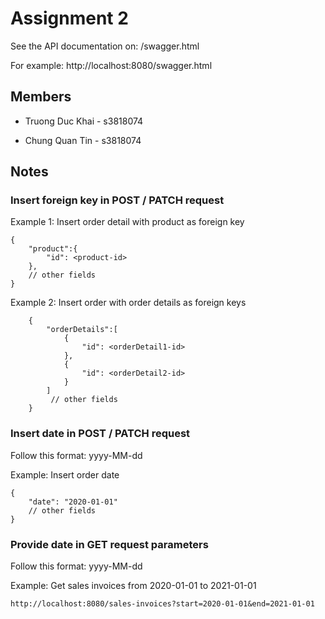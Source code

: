 # Assignment 2

See the API documentation on: <SERVER-URI>/swagger.html
  
For example: http://localhost:8080/swagger.html

## Members

- Truong Duc Khai - s3818074
  
- Chung Quan Tin - s3818074

## Notes

### Insert foreign key in POST / PATCH request

Example 1: Insert order detail with product as foreign key 

```
{
    "product":{
        "id": <product-id>
    },
    // other fields
}
```

Example 2: Insert order with order details as foreign keys
```
    {
        "orderDetails":[
            {
                "id": <orderDetail1-id>
            },
            {
                "id": <orderDetail2-id>
            }
        ]
         // other fields
    }
```

### Insert date in POST / PATCH request

Follow this format: yyyy-MM-dd

Example: Insert order date
```
{
    "date": "2020-01-01"
    // other fields
}
```

### Provide date in GET request parameters
Follow this format: yyyy-MM-dd

Example: Get sales invoices from 2020-01-01 to 2021-01-01 
```
http://localhost:8080/sales-invoices?start=2020-01-01&end=2021-01-01
```